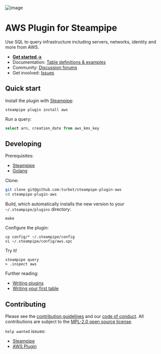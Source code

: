 ![image](https://hub.steampipe.io/images/plugins/turbot/aws-social-graphic.png)

# AWS Plugin for Steampipe

Use SQL to query infrastructure including servers, networks, identity and more from AWS. 

* **[Get started →](https://hub.steampipe.io/plugins/turbot/aws)**
* Documentation: [Table definitions & examples](https://hub.steampipe.io/plugins/turbot/aws/tables)
* Community: [Discussion forums](https://github.com/turbot/steampipe/discussions)
* Get involved: [Issues](https://github.com/turbot/steampipe-plugin-aws/issues)

## Quick start

Install the plugin with [Steampipe](https://steampipe.io):
```shell
steampipe plugin install aws
```

Run a query:
```sql
select arn, creation_date from aws_kms_key
```

## Developing

Prerequisites:
- [Steampipe](https://steampipe.io/downloads)
- [Golang](https://golang.org/doc/install)

Clone:

```sh
git clone git@github.com:turbot/steampipe-plugin-aws
cd steampipe-plugin-aws
```

Build, which automatically installs the new version to your `~/.steampipe/plugins` directory:
```
make
```

Configure the plugin:
```
cp config/* ~/.steampipe/config
vi ~/.steampipe/config/aws.spc
```

Try it!
```
steampipe query
> .inspect aws
```

Further reading:
* [Writing plugins](https://steampipe.io/docs/develop/writing-plugins)
* [Writing your first table](https://steampipe.io/docs/develop/writing-your-first-table)

## Contributing

Please see the [contribution guidelines](https://github.com/turbot/steampipe/blob/main/CONTRIBUTING.md) and our [code of conduct](https://github.com/turbot/steampipe/blob/main/CODE_OF_CONDUCT.md). All contributions are subject to the [MPL-2.0 open source license](https://github.com/turbot/steampipe-plugin-aws/blob/main/LICENSE).

`help wanted` issues:
- [Steampipe](https://github.com/turbot/steampipe/labels/help%20wanted)
- [AWS Plugin](https://github.com/turbot/steampipe-plugin-aws/labels/help%20wanted)
